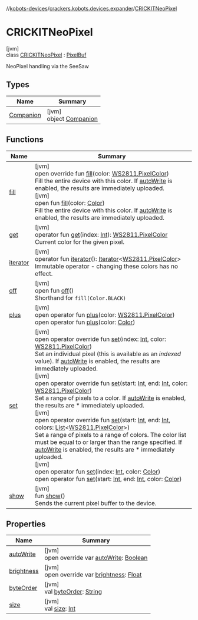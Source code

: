 //[kobots-devices](../../../index.md)/[crackers.kobots.devices.expander](../index.md)/[CRICKITNeoPixel](index.md)

# CRICKITNeoPixel

[jvm]\
class [CRICKITNeoPixel](index.md) : [PixelBuf](../../crackers.kobots.devices.lighting/-pixel-buf/index.md)

NeoPixel handling via the SeeSaw

## Types

| Name | Summary |
|---|---|
| [Companion](-companion/index.md) | [jvm]<br>object [Companion](-companion/index.md) |

## Functions

| Name | Summary |
|---|---|
| [fill](../../crackers.kobots.devices.lighting/-pixel-buf/fill.md) | [jvm]<br>open override fun [fill](../../crackers.kobots.devices.lighting/-pixel-buf/fill.md)(color: [WS2811.PixelColor](../../crackers.kobots.devices.lighting/-w-s2811/-pixel-color/index.md))<br>Fill the entire device with this color. If [autoWrite](../../crackers.kobots.devices.lighting/-pixel-buf/auto-write.md) is enabled, the results are immediately uploaded.<br>[jvm]<br>open fun [fill](../../crackers.kobots.devices.lighting/-w-s2811/fill.md)(color: [Color](https://docs.oracle.com/javase/8/docs/api/java/awt/Color.html))<br>Fill the entire device with this color. If [autoWrite](../../crackers.kobots.devices.lighting/-w-s2811/auto-write.md) is enabled, the results are immediately uploaded. |
| [get](../../crackers.kobots.devices.lighting/-pixel-buf/get.md) | [jvm]<br>operator fun [get](../../crackers.kobots.devices.lighting/-pixel-buf/get.md)(index: [Int](https://kotlinlang.org/api/latest/jvm/stdlib/kotlin/-int/index.html)): [WS2811.PixelColor](../../crackers.kobots.devices.lighting/-w-s2811/-pixel-color/index.md)<br>Current color for the given pixel. |
| [iterator](../../crackers.kobots.devices.lighting/-pixel-buf/iterator.md) | [jvm]<br>operator fun [iterator](../../crackers.kobots.devices.lighting/-pixel-buf/iterator.md)(): [Iterator](https://kotlinlang.org/api/latest/jvm/stdlib/kotlin.collections/-iterator/index.html)&lt;[WS2811.PixelColor](../../crackers.kobots.devices.lighting/-w-s2811/-pixel-color/index.md)&gt;<br>Immutable operator - changing these colors has no effect. |
| [off](../../crackers.kobots.devices.lighting/-w-s2811/off.md) | [jvm]<br>open fun [off](../../crackers.kobots.devices.lighting/-w-s2811/off.md)()<br>Shorthand for `fill(Color.BLACK)` |
| [plus](../../crackers.kobots.devices.lighting/-w-s2811/plus.md) | [jvm]<br>open operator fun [plus](../../crackers.kobots.devices.lighting/-w-s2811/plus.md)(color: [WS2811.PixelColor](../../crackers.kobots.devices.lighting/-w-s2811/-pixel-color/index.md))<br>open operator fun [plus](../../crackers.kobots.devices.lighting/-w-s2811/plus.md)(color: [Color](https://docs.oracle.com/javase/8/docs/api/java/awt/Color.html)) |
| [set](../../crackers.kobots.devices.lighting/-pixel-buf/set.md) | [jvm]<br>open operator override fun [set](../../crackers.kobots.devices.lighting/-pixel-buf/set.md)(index: [Int](https://kotlinlang.org/api/latest/jvm/stdlib/kotlin/-int/index.html), color: [WS2811.PixelColor](../../crackers.kobots.devices.lighting/-w-s2811/-pixel-color/index.md))<br>Set an individual pixel (this is available as an *indexed* value). If [autoWrite](../../crackers.kobots.devices.lighting/-pixel-buf/auto-write.md) is enabled, the results are immediately uploaded.<br>[jvm]<br>open operator override fun [set](../../crackers.kobots.devices.lighting/-pixel-buf/set.md)(start: [Int](https://kotlinlang.org/api/latest/jvm/stdlib/kotlin/-int/index.html), end: [Int](https://kotlinlang.org/api/latest/jvm/stdlib/kotlin/-int/index.html), color: [WS2811.PixelColor](../../crackers.kobots.devices.lighting/-w-s2811/-pixel-color/index.md))<br>Set a range of pixels to a color. If [autoWrite](../../crackers.kobots.devices.lighting/-pixel-buf/auto-write.md) is enabled, the results are * immediately uploaded.<br>[jvm]<br>open operator override fun [set](../../crackers.kobots.devices.lighting/-pixel-buf/set.md)(start: [Int](https://kotlinlang.org/api/latest/jvm/stdlib/kotlin/-int/index.html), end: [Int](https://kotlinlang.org/api/latest/jvm/stdlib/kotlin/-int/index.html), colors: [List](https://kotlinlang.org/api/latest/jvm/stdlib/kotlin.collections/-list/index.html)&lt;[WS2811.PixelColor](../../crackers.kobots.devices.lighting/-w-s2811/-pixel-color/index.md)&gt;)<br>Set a range of pixels to a range of colors. The color list must be equal to or larger than the range specified. If [autoWrite](../../crackers.kobots.devices.lighting/-pixel-buf/auto-write.md) is enabled, the results are * immediately uploaded.<br>[jvm]<br>open operator fun [set](../../crackers.kobots.devices.lighting/-w-s2811/set.md)(index: [Int](https://kotlinlang.org/api/latest/jvm/stdlib/kotlin/-int/index.html), color: [Color](https://docs.oracle.com/javase/8/docs/api/java/awt/Color.html))<br>open operator fun [set](../../crackers.kobots.devices.lighting/-w-s2811/set.md)(start: [Int](https://kotlinlang.org/api/latest/jvm/stdlib/kotlin/-int/index.html), end: [Int](https://kotlinlang.org/api/latest/jvm/stdlib/kotlin/-int/index.html), color: [Color](https://docs.oracle.com/javase/8/docs/api/java/awt/Color.html)) |
| [show](../../crackers.kobots.devices.lighting/-pixel-buf/show.md) | [jvm]<br>fun [show](../../crackers.kobots.devices.lighting/-pixel-buf/show.md)()<br>Sends the current pixel buffer to the device. |

## Properties

| Name | Summary |
|---|---|
| [autoWrite](../../crackers.kobots.devices.lighting/-pixel-buf/auto-write.md) | [jvm]<br>open override var [autoWrite](../../crackers.kobots.devices.lighting/-pixel-buf/auto-write.md): [Boolean](https://kotlinlang.org/api/latest/jvm/stdlib/kotlin/-boolean/index.html) |
| [brightness](../../crackers.kobots.devices.lighting/-pixel-buf/brightness.md) | [jvm]<br>open override var [brightness](../../crackers.kobots.devices.lighting/-pixel-buf/brightness.md): [Float](https://kotlinlang.org/api/latest/jvm/stdlib/kotlin/-float/index.html) |
| [byteOrder](../../crackers.kobots.devices.lighting/-pixel-buf/byte-order.md) | [jvm]<br>val [byteOrder](../../crackers.kobots.devices.lighting/-pixel-buf/byte-order.md): [String](https://kotlinlang.org/api/latest/jvm/stdlib/kotlin/-string/index.html) |
| [size](../../crackers.kobots.devices.lighting/-pixel-buf/size.md) | [jvm]<br>val [size](../../crackers.kobots.devices.lighting/-pixel-buf/size.md): [Int](https://kotlinlang.org/api/latest/jvm/stdlib/kotlin/-int/index.html) |
